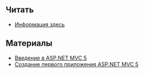 ## Читать
- [Информация здесь](https://github.com/EPM-RD-NETLAB/ASP.NET.MVC)

## Материалы
- [Введение в ASP.NET MVC 5](https://metanit.com/sharp/mvc5/)
- [Создание первого приложения ASP.NET MVC 5](https://metanit.com/sharp/mvc5/2.1.php)

